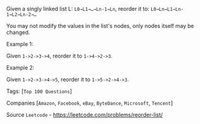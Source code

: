 Given a singly linked list L: `L0→L1→…→Ln-1→Ln`,
reorder it to: `L0→Ln→L1→Ln-1→L2→Ln-2→…`

You may not modify the values in the list's nodes, only nodes itself may be changed.

Example 1:

Given `1->2->3->4`, reorder it to `1->4->2->3`.

Example 2:

Given `1->2->3->4->5`, reorder it to `1->5->2->4->3`.

Tags: [`Top 100 Questions`]

Companies [`Amazon`, `Facebook`, `eBay`, `ByteDance`, `Microsoft`, `Tencent`]

Source `Leetcode` - https://leetcode.com/problems/reorder-list/
